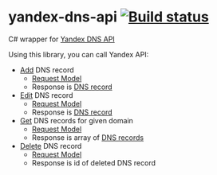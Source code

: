# yandex-dns-api  [![Build status](https://ci.appveyor.com/api/projects/status/dj2lvre3av0pkfqw/branch/develop?svg=true)](https://ci.appveyor.com/project/Silvochka/yandex-dns-api/branch/develop)
C# wrapper for [Yandex DNS API](https://tech.yandex.ru/pdd/doc/concepts/api-dns-docpage/)

Using this library, you can call Yandex API:

- [Add](https://github.com/Silvochka/yandex-dns-api/blob/develop/YandexDnsAPI/YandexDnsAPI/Services/YandexDnsApiService.cs#L21) DNS record
  - [Request Model](https://github.com/Silvochka/yandex-dns-api/blob/develop/YandexDnsAPI/YandexDnsAPI/Models/Request/AddDnsRequestModel.cs)
  - Response is [DNS record](https://github.com/Silvochka/yandex-dns-api/blob/develop/YandexDnsAPI/YandexDnsAPI/Models/Response/RecordResponseModel.cs)
- [Edit](https://github.com/Silvochka/yandex-dns-api/blob/develop/YandexDnsAPI/YandexDnsAPI/Services/YandexDnsApiService.cs#L70) DNS record
  - [Request Model](https://github.com/Silvochka/yandex-dns-api/blob/develop/YandexDnsAPI/YandexDnsAPI/Models/Request/EditDnsRequestModel.cs)
  - Response is [DNS record](https://github.com/Silvochka/yandex-dns-api/blob/develop/YandexDnsAPI/YandexDnsAPI/Models/Response/RecordResponseModel.cs)
- [Get](https://github.com/Silvochka/yandex-dns-api/blob/develop/YandexDnsAPI/YandexDnsAPI/Services/YandexDnsApiService.cs#L52) DNS records for given domain
  - [Request Model](https://github.com/Silvochka/yandex-dns-api/blob/develop/YandexDnsAPI/YandexDnsAPI/Models/Request/GetDnsRequestModel.cs)
  - Response is array of [DNS records](https://github.com/Silvochka/yandex-dns-api/blob/develop/YandexDnsAPI/YandexDnsAPI/Models/Response/RecordResponseModel.cs)
- [Delete](https://github.com/Silvochka/yandex-dns-api/blob/develop/YandexDnsAPI/YandexDnsAPI/Services/YandexDnsApiService.cs#L105) DNS record
  - [Request Model](https://github.com/Silvochka/yandex-dns-api/blob/develop/YandexDnsAPI/YandexDnsAPI/Models/Request/DeleteDnsRequestModel.cs)
  - Response is id of deleted DNS record
